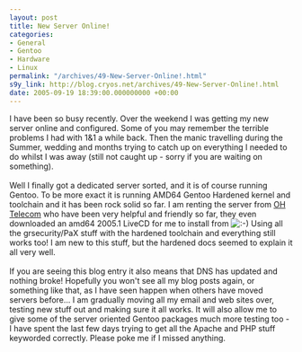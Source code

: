 ```yaml
---
layout: post
title: New Server Online!
categories:
- General
- Gentoo
- Hardware
- Linux
permalink: "/archives/49-New-Server-Online!.html"
s9y_link: http://blog.cryos.net/archives/49-New-Server-Online!.html
date: 2005-09-19 18:39:00.000000000 +00:00
---
```

I have been so busy recently. Over the weekend I was getting my new server online and configured. Some of you may remember the terrible problems I had with 1&amp;1 a while back. Then the manic travelling during the Summer, wedding and months trying to catch up on everything I needed to do whilst I was away (still not caught up - sorry if you are waiting on something).<br />
<br />
Well I finally got a dedicated server sorted, and it is of course running Gentoo. To be more exact it is running AMD64 Gentoo Hardened kernel and toolchain and it has been rock solid so far. I am renting the server from <a href="http://www.ohtele.com/">OH Telecom</a> who have been very helpful and friendly so far, they even downloaded an amd64 2005.1 LiveCD for me to install from <img src="http://blog.cryos.net/templates/default/img/emoticons/smile.png" alt=":-)" style="display: inline; vertical-align: bottom;" class="emoticon" /> Using all the grsecurity/PaX stuff with the hardened toolchain and everything still works too! I am new to this stuff, but the hardened docs seemed to explain it all very well.<br />
<br />
If you are seeing this blog entry it also means that DNS has updated and nothing broke! Hopefully you won't see all my blog posts again, or something like that, as I have seen happen when others have moved servers before... I am gradually moving all my email and web sites over, testing new stuff out and making sure it all works. It will also allow me to give some of the server oriented Gentoo packages much more testing too - I have spent the last few days trying to get all the Apache and PHP stuff keyworded correctly. Please poke me if I missed anything.
